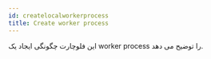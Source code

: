 ```yaml
---
id: createlocalworkerprocess
title: Create worker process
---
```


این فلوچارت چگونگی ایجاد یک worker process را توضیح می دهد.
